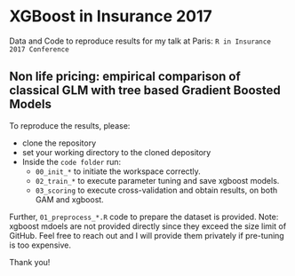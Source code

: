 # XGBoost in Insurance 2017
Data and Code to reproduce results for my talk at Paris: `R in Insurance 2017 Conference`

## Non life pricing: empirical comparison of classical GLM with tree based Gradient Boosted Models

To reproduce the results, please:
- clone the repository
- set your working directory to the cloned depository
- Inside the `code folder` run:
  - `00_init_*`  to initiate the workspace correctly. 
  - `02_train_*`  to execute parameter tuning and save xgboost models.
  - `03_scoring`  to execute cross-validation and obtain results, on both GAM and xgboost.

Further, `01_preprocess_*.R` code to prepare the dataset is provided.
Note: xgboost mdoels are not provided directly since they exceed the size limit of GitHub. Feel free to reach out and I will provide them privately if pre-tuning is too expensive.

Thank you!




